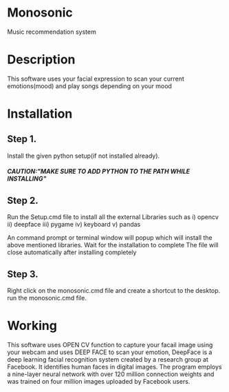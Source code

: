 # Monosonic
Music recommendation system

# Description
This software uses your facial expression to scan your current emotions(mood) and play songs depending on your mood

# Installation
## Step 1. 
 Install the given python setup(if not installed already). 
##### CAUTION:"MAKE SURE TO ADD PYTHON TO THE PATH WHILE INSTALLING"
## Step 2.
Run the Setup.cmd file to install all the external Libraries such as 
i)    opencv
ii)   deepface
iii)  pygame
iv)   keyboard
v)    pandas

An command prompt or terminal window will popup which will install the above mentioned libraries.
Wait for the installation to complete 
The file will close automatically after installing completely
## Step 3.
Right click on the monosonic.cmd file and create a shortcut to the desktop.
run the monosonic.cmd file.

# Working
This software uses OPEN CV function to capture your facail image using your webcam and uses DEEP FACE to scan your emotion, DeepFace is a deep learning facial recognition system created by a research group at Facebook. It identifies human faces in digital images. The program employs a nine-layer neural network with over 120 million connection weights and was trained on four million images uploaded by Facebook users. 
